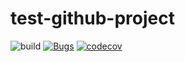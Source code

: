 # test-github-project

![build](https://github.com/ainur-asadov/test-github-project/workflows/build/badge.svg?branch=main)
[![Bugs](https://sonarcloud.io/api/project_badges/measure?project=test-github-project&metric=bugs)](https://sonarcloud.io/dashboard?id=test-github-project)
[![codecov](https://codecov.io/gh/ainur-asadov/test-github-project/branch/main/graph/badge.svg?token=0I5WVBI9CU)](https://codecov.io/gh/ainur-asadov/test-github-project/branch/main)
